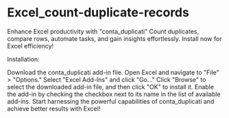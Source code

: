 # Excel_count-duplicate-records
Enhance Excel productivity with "conta_duplicati" Count duplicates, compare rows, automate tasks, and gain insights effortlessly. Install now for Excel efficiency!


Installation:

Download the conta_duplicati add-in file.
Open Excel and navigate to "File" > "Options."
Select "Excel Add-Ins" and click "Go..."
Click "Browse" to select the downloaded add-in file, and then click "OK" to install it.
Enable the add-in by checking the checkbox next to its name in the list of available add-ins.
Start harnessing the powerful capabilities of conta_duplicati and achieve better results with Excel!
